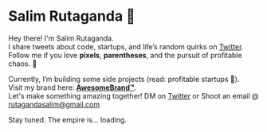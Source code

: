 # Salim Rutaganda 👋  

Hey there! I'm Salim Rutaganda.  
I share tweets about code, startups, and life’s random quirks on [Twitter](https://x.com/salimnunez01).  
Follow me if you love **pixels**, **parentheses**, and the pursuit of profitable chaos. 💸  

Currently, I’m building some side projects (read: profitable startups 🚀).  
Visit my brand here: [**AwesomeBrand™**](https://rsalim.vercel.app).  
Let's make something amazing together! DM on [Twitter](https://x.com/salimnunez01) or Shoot an email @ [rutagandasalim@gmail.com](mailto:rutagandasalim@gmail.com)

Stay tuned. The empire is... loading.  
